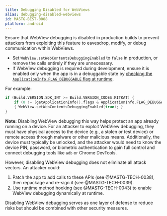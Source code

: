 ```yaml
---
title: Debugging Disabled for WebViews
alias: debugging-disabled-webviews
id: MASTG-BEST-0008
platform: android
---
```


Ensure that WebView debugging is disabled in production builds to prevent attackers from exploiting this feature to eavesdrop, modify, or debug communication within WebViews.

- Set `WebView.setWebContentsDebuggingEnabled` to `false` in production, or remove the calls entirely if they are unnecessary.
- If WebView debugging is required during development, ensure it is enabled only when the app is in a debuggable state by [checking the `ApplicationInfo.FLAG_DEBUGGABLE` flag at runtime](https://developer.chrome.com/docs/devtools/remote-debugging/webviews/#configure_webviews_for_debugging).

For example:

```kotlin
if (Build.VERSION.SDK_INT >= Build.VERSION_CODES.KITKAT) {
    if (0 != (getApplicationInfo().flags & ApplicationInfo.FLAG_DEBUGGABLE))
    { WebView.setWebContentsDebuggingEnabled(true); }
}
```

**Note:** Disabling WebView debugging this way helps protect an app already running on a device. For an attacker to exploit WebView debugging, they must have physical access to the device (e.g., a stolen or test device) or remote access through malware or other malicious means. Additionally, the device must typically be unlocked, and the attacker would need to know the device PIN, password, or biometric authentication to gain full control and connect debugging tools like `adb` or Chrome DevTools.

However, disabling WebView debugging does not eliminate all attack vectors. An attacker could:

1. Patch the app to add calls to these APIs (see @MASTG-TECH-0038), then repackage and re-sign it (see @MASTG-TECH-0039).
2. Use runtime method hooking (see @MASTG-TECH-0043) to enable WebView debugging dynamically at runtime.

Disabling WebView debugging serves as one layer of defense to reduce risks but should be combined with other security measures.
